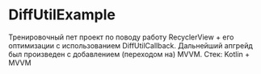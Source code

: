 # DiffUtilExample

Тренировочный пет проект по поводу работу RecyclerView + его оптимизации с использованием DiffUtilCallback.
Дальнейший апгрейд был произведен с добавлением (переходом на) MVVM.
Стек: Kotlin + MVVM
